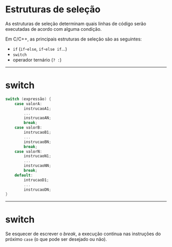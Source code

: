 
# Estruturas de seleção

As estruturas de seleção determinam quais linhas de código serão executadas de acordo com alguma condição.

Em C/C++, as principais estruturas de seleção são as seguintes:

- `if` (`if`-`else`, `if`-`else if`...)
- `switch`
- operador ternário (`? :`)

---

# switch

```c++
switch (expressão) {
    case valorA:
        instrucaoA1;
        ...
        instrucaoAN;
        break;
    case valorB:
        instrucaoB1;
        ...
        instrucaoBN;
        break;
    case valorN:
        instrucaoN1;
        ...
        instrucaoNN;
        break;
    default:
        intrucaoD1;
        ...
        instrucaoDN;
}
```

---

# switch

Se esquecer de escrever o _break_, a execução continua nas instruções do próximo `case` (o que pode ser desejado ou não).




